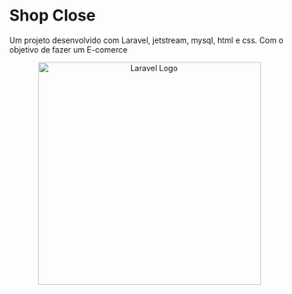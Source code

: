<h1>Shop Close</h1>

<p>Um projeto desenvolvido com Laravel, jetstream, mysql, html e css. Com o objetivo de fazer um E-comerce</p>

<p align="center"><a href="https://laravel.com" target="_blank"><img src="https://raw.githubusercontent.com/laravel/art/master/logo-lockup/5%20SVG/2%20CMYK/1%20Full%20Color/laravel-logolockup-cmyk-red.svg" width="400" alt="Laravel Logo"></a></p>


 
